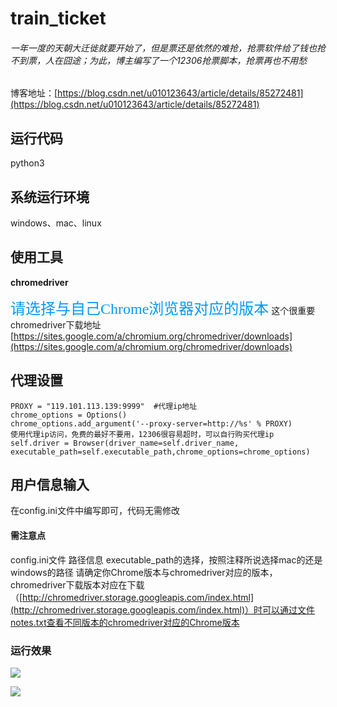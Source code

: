 # train_ticket
###### 一年一度的天朝大迁徙就要开始了，但是票还是依然的难抢，抢票软件给了钱也抢不到票，人在囧途；为此，博主编写了一个12306抢票脚本，抢票再也不用愁
博客地址：[https://blog.csdn.net/u010123643/article/details/85272481](https://blog.csdn.net/u010123643/article/details/85272481)
## 运行代码
python3

## 系统运行环境
windows、mac、linux

## 使用工具
**chromedriver**</br>

<font color=#0099ff size=5 face="黑体">请选择与自己Chrome浏览器对应的版本</font>   这个很重要</br>
chromedriver下载地址[https://sites.google.com/a/chromium.org/chromedriver/downloads](https://sites.google.com/a/chromium.org/chromedriver/downloads)

## 代理设置
```
PROXY = "119.101.113.139:9999"  #代理ip地址
chrome_options = Options()
chrome_options.add_argument('--proxy-server=http://%s' % PROXY)
使用代理ip访问，免费的最好不要用，12306很容易超时，可以自行购买代理ip
self.driver = Browser(driver_name=self.driver_name, executable_path=self.executable_path,chrome_options=chrome_options) 
```

## 用户信息输入
在config.ini文件中编写即可，代码无需修改

#### 需注意点
config.ini文件 路径信息 executable_path的选择，按照注释所说选择mac的还是windows的路径
请确定你Chrome版本与chromedriver对应的版本，chromedriver下载版本对应在下载（[http://chromedriver.storage.googleapis.com/index.html](http://chromedriver.storage.googleapis.com/index.html)）时可以通过文件notes.txt查看不同版本的chromedriver对应的Chrome版本

### 运行效果
<img src="https://github.com/zhibuyu/train_ticket/blob/master/show/effect.gif?raw=true" /></br>

<img src="https://github.com/zhibuyu/train_ticket/blob/master/show/successful.png?raw=true" />
